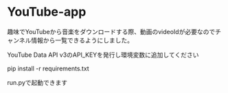 # YouTube-app
趣味でYouTubeから音楽をダウンロードする際、動画のvideoIdが必要なのでチャンネル情報から一覧できるようにしました。

YouTube Data API v3のAPI_KEYを発行し環境変数に追加してください

pip install -r requirements.txt

run.pyで起動できます
